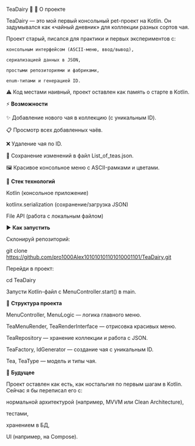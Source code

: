 TeaDairy 🍵
📖 О проекте

  TeaDairy — это мой первый консольный pet-проект на Kotlin.
  Он задумывался как «чайный дневник» для коллекции разных сортов чая.
  
  Проект старый, писался для практики и первых экспериментов с:
  
    консольным интерфейсом (ASCII-меню, ввод/вывод),
    
    сериализацией данных в JSON,
    
    простыми репозиториями и фабриками,
    
    enum-типами и генерацией ID.
  
  ⚠️ Код местами наивный, проект оставлен как память о старте в Kotlin.

⚡ **Возможности**

  ✨ Добавление нового чая в коллекцию (с уникальным ID).
  
  📋 Просмотр всех добавленных чаёв.
  
  ❌ Удаление чая по ID.
  
  💾 Сохранение изменений в файл List_of_teas.json.
  
  🖼 Красивое консольное меню с ASCII-рамками и цветами.

🔧 **Стек технологий**
  
  Kotlin (консольное приложение)
  
  kotlinx.serialization (сохранение/загрузка JSON)
  
  File API (работа с локальным файлом)

▶️ **Как запустить**
  
  Склонируй репозиторий:
  
  git clone https://github.com/pro1000Alex101010101101010001101/TeaDairy.git
  
  Перейди в проект:
  
  cd TeaDairy


  Запусти Kotlin-файл с MenuController.start() в main.

🧩 **Структура проекта**

  MenuController, MenuLogic — логика главного меню.
  
  TeaMenuRender, TeaRenderInterface — отрисовка красивых меню.
  
  TeaRepository — хранение коллекции и работа с JSON.
  
  TeaFactory, IdGenerator — создание чая с уникальным ID.
  
  Tea, TeaType — модель и типы чая.

🚀 **Будущее**

  Проект оставлен как есть, как ностальгия по первым шагам в Kotlin.
  Сейчас я бы переписал его с:
  
  нормальной архитектурой (например, MVVM или Clean Architecture),
  
  тестами,
  
  хранением в БД,
  
  UI (например, на Compose).
